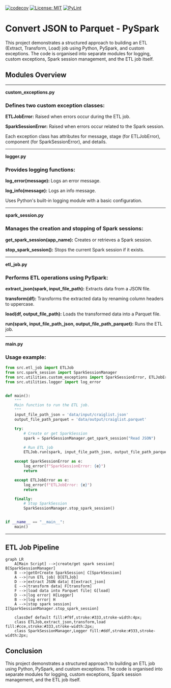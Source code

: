 [![codecov](https://codecov.io/gh/arturogonzalezm/convert_json_to_parquet/graph/badge.svg?token=6GBJPNE0BB)](https://codecov.io/gh/arturogonzalezm/convert_json_to_parquet)
[![License: MIT](https://img.shields.io/badge/License-MIT-purple.svg)](https://github.com/arturogonzalezm/convert_json_to_parquet/blob/master/LICENSE)
[![PyLint](https://github.com/arturogonzalezm/convert_json_to_parquet/actions/workflows/workflow.yml/badge.svg)](https://github.com/arturogonzalezm/convert_json_to_parquet/actions/workflows/pylint.yml)

# Convert JSON to Parquet - PySpark

This project demonstrates a structured approach to building an ETL (Extract, Transform, Load) job using Python, PySpark, and custom exceptions. 
The code is organised into separate modules for logging, custom exceptions, Spark session management, and the ETL job itself.

## Modules Overview

---
**custom_exceptions.py**


### Defines two custom exception classes:

**ETLJobError:** Raised when errors occur during the ETL job.

**SparkSessionError:** Raised when errors occur related to the Spark session.


Each exception class has attributes for message, stage (for ETLJobError), component (for SparkSessionError), and details.

---

**logger.py**

### Provides logging functions:

**log_error(message):** Logs an error message.

**log_info(message):** Logs an info message.


Uses Python's built-in logging module with a basic configuration.

---

**spark_session.py**

### Manages the creation and stopping of Spark sessions:

**get_spark_session(app_name):** Creates or retrieves a Spark session.

**stop_spark_session():** Stops the current Spark session if it exists.

---

**etl_job.py**

### Performs ETL operations using PySpark:

**extract_json(spark, input_file_path):** Extracts data from a JSON file.

**transform(df):** Transforms the extracted data by renaming column headers to uppercase.

**load(df, output_file_path):** Loads the transformed data into a Parquet file.

**run(spark, input_file_path_json, output_file_path_parquet):** Runs the ETL job.

---

**main.py**

### Usage example:

```python
from src.etl_job import ETLJob
from src.spark_session import SparkSessionManager
from src.utilities.custom_exceptions import SparkSessionError, ETLJobError
from src.utilities.logger import log_error


def main():
    """
    Main function to run the ETL job.
    """
    input_file_path_json = 'data/input/craiglist.json'
    output_file_path_parquet = 'data/output/craiglist.parquet'

    try:
        # Create or get SparkSession
        spark = SparkSessionManager.get_spark_session("Read JSON")

        # Run ETL job
        ETLJob.run(spark, input_file_path_json, output_file_path_parquet)

    except SparkSessionError as e:
        log_error(f"SparkSessionError: {e}")
        return

    except ETLJobError as e:
        log_error(f"ETLJobError: {e}")
        return

    finally:
        # Stop SparkSession
        SparkSessionManager.stop_spark_session()


if __name__ == "__main__":
    main()
```

---

## ETL Job Pipeline

```mermaid
graph LR
    A[Main Script] -->|create/get spark session| B[SparkSessionManager]
    B -->|getOrCreate SparkSession| C[SparkSession]
    A -->|run ETL job| D[ETLJob]
    D -->|extract JSON data| E[extract_json]
    E -->|transform data| F[transform]
    F -->|load data into Parquet file| G[load]
    D -->|log error| H[Logger]
    B -->|log error| H
    A -->|stop spark session| I[SparkSessionManager.stop_spark_session]

    classDef default fill:#f9f,stroke:#333,stroke-width:4px;
    class ETLJob,extract_json,transform,load fill:#cce,stroke:#333,stroke-width:2px;
    class SparkSessionManager,Logger fill:#ddf,stroke:#333,stroke-width:2px;
```

## Conclusion

This project demonstrates a structured approach to building an ETL job using Python, PySpark, and custom exceptions. 
The code is organised into separate modules for logging, custom exceptions, Spark session management, and the ETL job itself.

